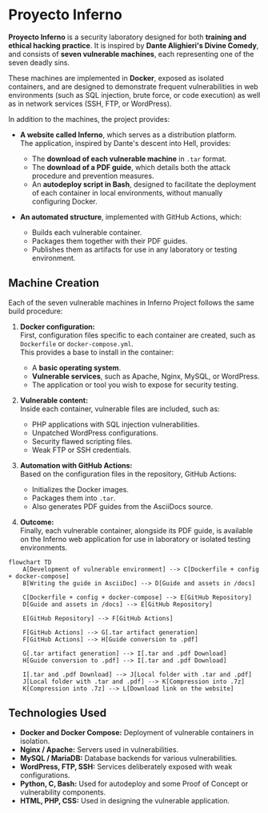 # Proyecto Inferno

**Proyecto Inferno** is a security laboratory designed for both **training and ethical hacking practice**. It is inspired by **Dante Alighieri's Divine Comedy**, and consists of **seven vulnerable machines**, each representing one of the seven deadly sins.

These machines are implemented in **Docker**, exposed as isolated containers, and are designed to demonstrate frequent vulnerabilities in web environments (such as SQL injection, brute force, or code execution) as well as in network services (SSH, FTP, or WordPress).

In addition to the machines, the project provides:

- **A website called Inferno**, which serves as a distribution platform.  
  The application, inspired by Dante's descent into Hell, provides:
  - The **download of each vulnerable machine** in `.tar` format.
  - The **download of a PDF guide**, which details both the attack procedure and prevention measures.
  - An **autodeploy script in Bash**, designed to facilitate the deployment of each container in local environments, without manually configuring Docker.

- **An automated structure**, implemented with GitHub Actions, which:
  - Builds each vulnerable container.
  - Packages them together with their PDF guides.
  - Publishes them as artifacts for use in any laboratory or testing environment.

## Machine Creation

Each of the seven vulnerable machines in Inferno Project follows the same build procedure:

1. **Docker configuration:**  
   First, configuration files specific to each container are created, such as `Dockerfile` or `docker-compose.yml`.  
   This provides a base to install in the container:
   - A **basic operating system**.
   - **Vulnerable services**, such as Apache, Nginx, MySQL, or WordPress.
   - The application or tool you wish to expose for security testing.

2. **Vulnerable content:**  
   Inside each container, vulnerable files are included, such as:
   - PHP applications with SQL injection vulnerabilities.
   - Unpatched WordPress configurations.
   - Security flawed scripting files.
   - Weak FTP or SSH credentials.

3. **Automation with GitHub Actions:**  
   Based on the configuration files in the repository, GitHub Actions:
   - Initializes the Docker images.
   - Packages them into `.tar`.
   - Also generates PDF guides from the AsciiDocs source.

4. **Outcome:**  
   Finally, each vulnerable container, alongside its PDF guide, is available on the Inferno web application for use in laboratory or isolated testing environments.

```mermaid
flowchart TD
    A[Development of vulnerable environment] --> C[Dockerfile + config + docker-compose]
    B[Writing the guide in AsciiDoc] --> D[Guide and assets in /docs]

    C[Dockerfile + config + docker-compose] --> E[GitHub Repository]
    D[Guide and assets in /docs] --> E[GitHub Repository]

    E[GitHub Repository] --> F[GitHub Actions]

    F[GitHub Actions] --> G[.tar artifact generation]
    F[GitHub Actions] --> H[Guide conversion to .pdf]

    G[.tar artifact generation] --> I[.tar and .pdf Download]
    H[Guide conversion to .pdf] --> I[.tar and .pdf Download]

    I[.tar and .pdf Download] --> J[Local folder with .tar and .pdf]
    J[Local folder with .tar and .pdf] --> K[Compression into .7z]
    K[Compression into .7z] --> L[Download link on the website]
```

## Technologies Used

- **Docker and Docker Compose:** Deployment of vulnerable containers in isolation.
- **Nginx / Apache:** Servers used in vulnerabilities.
- **MySQL / MariaDB:** Database backends for various vulnerabilities.
- **WordPress, FTP, SSH:** Services deliberately exposed with weak configurations.
- **Python, C, Bash:** Used for autodeploy and some Proof of Concept or vulnerability components.
- **HTML, PHP, CSS:** Used in designing the vulnerable application.